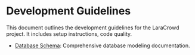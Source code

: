 # Development Guidelines

This document outlines the development guidelines for the LaraCrowd project. It includes setup instructions, code
quality. 

- [Database Schema](development/database.md): Comprehensive database modeling documentation.
